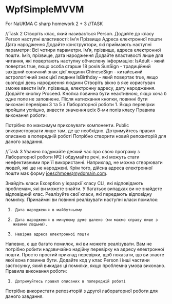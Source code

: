 # WpfSimpleMVVM
For NaUKMA C sharp homework 2 + 3
//TASK

//Task 2
Створіть клас, який називається Person. Додайте до класу Person наступні 
властивості:
Ім'я
Прізвище
Адреса електронної пошти
Дата народження
Додайте конструктори, які приймають наступні параметри:
Всі чотири параметри.
Ім’я, прізвище, адреса електронної пошти.
Ім’я, прізвище, дата народження
Додайте властивості лише для читання, які повертають наступну обчислену 
інформацію:
IsAdult - який повертає true, якщо особа старше 18 років
SunSign - традиційний західний сонячний знак цієї людини
ChineseSign - китайський астрологічний знак цієї людини
IsBirthday – який повертає true, якщо сьогодні день народження людини
Створіть вікно в яке користувач зможе ввести ім’я, прізвище, електронну 
адресу, дату народження. Додайте кнопку Proceed. Кнопка повинна бути 
неактивною, якщо хоча б одне поле не заповнене. Після натискання кнопки, 
повинні бути виконані перевірки 3 та 5 з Лабораторної роботи 1. Якщо 
перевірки пройшли успішно, вивести значення всіх 8-ми полів класу 
Правила виконання роботи:

Потрібно по максимум приховувати компоненти. Public використовувати лише там, де це необхідно.
Дотримуйтесь правил описаних в попередній роботі
Потрібно створити новий репозиторій для даного завдання.

//Task 3
Уважно подумайте деякий час про свою програму з Лабораторної роботи №2 і обдумайте речі, 
які можуть стати неефективними при її використанні. Наприклад, не можна створювати людей, 
які ще не народжені. Крім того, дійсна адреса електронної пошти має форму joeschmoe@mydomain.com.
 
Знайдіть класи Exception у ієрархії класу CLI, які відповідають проблемам, які ви можете знайти. 
У багатьох випадках ви не знайдете відповідний клас. Реалізуйте свої класи, які передають відповідну 
помилку. Принаймні ви повинні реалізувати наступні класи помилок:
1.      Дата народження в майбутньому
2.      Дата народження в минулому дуже далеко (ми маємо справу лише з живими людьми).
3.      Невірна адреса електронної пошти
Напевно, є ще багато помилок, які ви можете реалізувати. Вам не потрібно робити надзвичайно 
надійну перевірку на адресу електронної пошти. Просто простий приклад перевірки, щоб показати, 
що ви знаєте якої вона повинна бути. Додайте код у клас Person і інші частини застосунку, 
який викидає ці помилки, якщо проблемна умова виконано. 
Правила виконання роботи:

1.      Дотримуйтесь правил описаних в попередній роботі
Потрібно використати репозиторій з другої лабораторної роботи для даного завдання.
